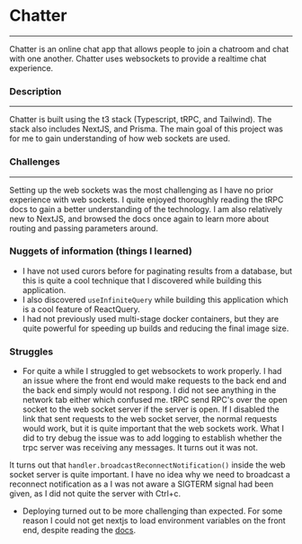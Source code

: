 # Chatter

---

Chatter is an online chat app that allows people to join a chatroom and chat with one another. Chatter uses websockets to provide a realtime chat experience.

### Description

---

Chatter is built using the t3 stack (Typescript, tRPC, and Tailwind). The stack also includes NextJS, and Prisma. The main goal of this project was for me to gain understanding of how web sockets are used.

### Challenges

---

Setting up the web sockets was the most challenging as I have no prior experience with web sockets. I quite enjoyed thoroughly reading the tRPC docs to gain a better understanding of the technology. I am also relatively new to NextJS, and browsed the docs once again to learn more about routing and passing parameters around.

### Nuggets of information (things I learned)

- I have not used curors before for paginating results from a database, but this is quite a cool technique that I discovered while building this application.
- I also discovered `useInfiniteQuery` while building this application which is a cool feature of ReactQuery.
- I had not previously used multi-stage docker containers, but they are quite powerful for speeding up builds and reducing the final image size.

### Struggles

- For quite a while I struggled to get websockets to work properly. I had an issue where the front end would make requests to the back end and the back end simply would not respong. I did not see anything in the network tab either which confused me. tRPC send RPC's over the open socket to the web socket server if the server is open. If I disabled the link that sent requests to the web socket server, the normal requests would work, but it is quite important that the web sockets work. What I did to try debug the issue was to add logging to establish whether the trpc server was receiving any messages. It turns out it was not.

It turns out that `handler.broadcastReconnectNotification()` inside the web socket server is quite important. I have no idea why we need to broadcast a reconnect notification as a I was not aware a SIGTERM signal had been given, as I did not quite the server with Ctrl+c.

- Deploying turned out to be more challenging than expected. For some reason I could not get nextjs to load environment variables on the front end, despite reading the [docs](https://nextjs.org/docs/app/building-your-application/configuring/environment-variables).
